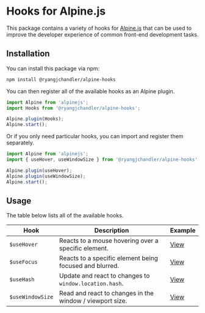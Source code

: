 # Hooks for Alpine.js

This package contains a variety of hooks for [Alpine.js](https://alpinejs.dev/) that can be used to improve the developer experience of common front-end development tasks.

## Installation

You can install this package via npm:

```sh
npm install @ryangjchandler/alpine-hooks
```

You can then register all of the available hooks as an Alpine plugin.

```js
import Alpine from 'alpinejs';
import Hooks from '@ryangjchandler/alpine-hooks';

Alpine.plugin(Hooks);
Alpine.start();
```

Or if you only need particular hooks, you can import and register them separately.

```js
import Alpine from 'alpinejs';
import { useHover, useWindowSize } from '@ryangjchandler/alpine-hooks';

Alpine.plugin(useHover);
Alpine.plugin(useWindowSize);
Alpine.start();
```

## Usage

The table below lists all of the available hooks.

| Hook | Description | Example |
| --- | --- | --- |
| `$useHover` | Reacts to a mouse hovering over a specific element. | [View](/examples/useHover.html) |
| `$useFocus` | Reacts to a specific element being focused and blurred. | [View](/examples/useFocus.html) |
| `$useHash` | Update and react to changes to `window.location.hash`. | [View](/examples/useHash.html) |
| `$useWindowSize` | Read and react to changes in the window / viewport size. | [View](/examples/useWindowSize.html) |